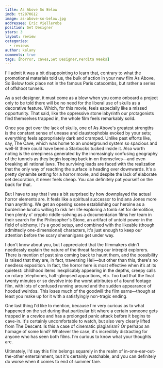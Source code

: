 ```yaml
---
title: As Above So Below
imdb: tt2870612
image: as-above-so-below.jpg
addressee: Eric Viellerobe
position: Set Designer
stars: 3
layout: review 
categories: 
  - reviews
author: kelany
comments: true
tags: [horror, caves,Set Designer,Perdita Weeks]
---
```

I'll admit it was a bit disappointing to learn that, contrary to what the promotional materials told us, the bulk of action in your new film As Above, So Below took place not in the famous Paris catacombs, but rather a series of offshoot tunnels.
As a set designer, it must come as a blow when you come onboard a project only to be told there will be no need for the liberal use of skulls as a decorative feature. Which, for this movie, feels especially like a missed opportunity. That said, like the oppressive stone labyrinth our protagonists find themselves trapped in, the whole film feels remarkably solid.
Once you get over the lack of skulls, one of As Above's greatest strengths is the constant sense of unease and claustrophobia evoked by your sets; everything feels appropriately dark and cramped. Unlike past efforts like, say, The Cave, which was home to an underground system so spacious and well-lit there could have been a Starbucks tucked inside it. Also worth noting is the creepiness generated by the increasingly confusing geography of the tunnels as they begin looping back in on themselves—and even breaking all rational laws. The surviving leads are faced with the realization that the only way of reaching the surface is heading ever downwards.  It's a pretty dynamite setting for a horror movie, and despite the lack of elaborate set decoration, it never feels cheap. You can definitely pat yourself on the back for that.
But I have to say that I was a bit surprised by how downplayed the actual horror elements are. It feels like a spiritual successor to Indiana Jones more than anything.  We get an opening scene establishing our heroine as a borderline lunatic willing to risk her life exploring a tomb set for demolition, then plenty o' cryptic riddle-solving as a documentarian films her team in their search for the Philosopher's Stone, an artifact of untold power in the field of alchemy. It's a good setup, and combined with the likeable (though admittedly one-dimensional) characters, it's just enough to keep our attention before the scary shenanigans get under way.
I don't know about you, but I appreciated that the filmmakers didn't needlessly explain the nature of the threat facing our intrepid explorers. There is mention of past sins coming back to haunt them, and the possibility is raised that they are, in fact, traversing Hell—but other than this, there's no needless exposition. In fact, the horror here is most effective when it’s at its quietest: childhood items inexplicably appearing in the depths, creepy calls on rotary telephones, half-glimpsed apparitions, etc.  Too bad that the final twenty minutes or so devolve into the worst attributes of a found footage film, with lots of confused running around and the sudden appearance of hooded weirdos.  This loses much of the goodwill the film earns—though at least you make up for it with a satisfyingly non-tragic ending.
One last thing I'd like to mention, because I'm very curious as to what happened on the set during that particular bit where a certain someone gets trapped in a crevice and has a prolonged panic attack before it begins to cave-in.  It's certainly uncomfortable to watch, but also very clearly lifted from The Descent.  Is this a case of cinematic plagiarism? Or perhaps an homage of some kind?  Whatever the case, it's incredibly distracting for anyone who has seen both films. I’m curious to know what your thoughts are.
Ultimately, I'd say this film belongs squarely in the realm of in-one-ear-out-the-other entertainment, but it's certainly watchable, and you can definitely do worse when it comes to end of summer fare. 